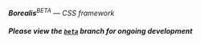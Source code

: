 _**Borealis**<sup>BETA</sup> — CSS framework_

#### *Please view the [`beta`](https://github.com/crybapp/borealis/tree/beta) branch for ongoing development*